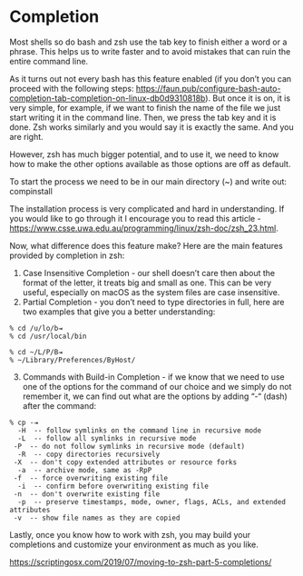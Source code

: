 # Completion
Most shells so do bash and zsh use the tab key to finish either a word or a phrase. This helps us to write faster and to avoid mistakes that can ruin the entire command line. 

As it turns out not every bash has this feature enabled (if you don’t you can proceed with the following steps: https://faun.pub/configure-bash-auto-completion-tab-completion-on-linux-db0d9310818b). But once it is on, it is very simple, for example, if we want to finish the name of the file we just start writing it in the command line. Then, we press the tab key and it is done. Zsh works similarly and you would say it is exactly the same. And you are right.

However, zsh has much bigger potential, and to use it, we need to know how to make the other options available as those options are off as default.  

To start the process we need to be in our main directory (~) and write out:
compinstall

The installation process is very complicated and hard in understanding. If you would like to go through it I encourage you to read this article - https://www.csse.uwa.edu.au/programming/linux/zsh-doc/zsh_23.html.

Now, what difference does this feature make? Here are the main features provided by completion in zsh:
1. Case Insensitive Completion - our shell doesn’t care then about the format of the letter, it treats big and small as one. This can be very useful, especially on macOS as the system files are case insensitive.
1. Partial Completion - you don’t need to type directories in full, here are two examples that give you a better understanding:
```
% cd /u/lo/b⇥
% cd /usr/local/bin
```
```
% cd ~/L/P/B⇥
% ~/Library/Preferences/ByHost/
```
3. Commands with Build-in Completion - if we know that we need to use one of the options for the command of our choice and we simply do not remember it, we can find out what are the options by adding “-“ (dash) after the command:
```
% cp -⇥
  -H  -- follow symlinks on the command line in recursive mode
  -L  -- follow all symlinks in recursive mode 
 -P  -- do not follow symlinks in recursive mode (default)
  -R  -- copy directories recursively 
 -X  -- don't copy extended attributes or resource forks
  -a  -- archive mode, same as -RpP 
 -f  -- force overwriting existing file
  -i  -- confirm before overwriting existing file 
 -n  -- don't overwrite existing file
  -p  -- preserve timestamps, mode, owner, flags, ACLs, and extended attributes
 -v  -- show file names as they are copied 
 ```

Lastly, once you know how to work with zsh, you may build your completions and customize your environment as much as you like.

https://scriptingosx.com/2019/07/moving-to-zsh-part-5-completions/
